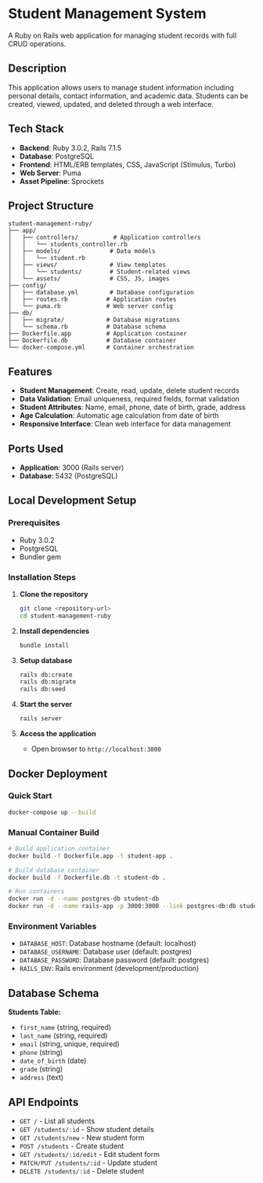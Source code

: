 # Student Management System

A Ruby on Rails web application for managing student records with full CRUD operations.

## Description

This application allows users to manage student information including personal details, contact information, and academic data. Students can be created, viewed, updated, and deleted through a web interface.

## Tech Stack

- **Backend**: Ruby 3.0.2, Rails 7.1.5
- **Database**: PostgreSQL
- **Frontend**: HTML/ERB templates, CSS, JavaScript (Stimulus, Turbo)
- **Web Server**: Puma
- **Asset Pipeline**: Sprockets

## Project Structure

```
student-management-ruby/
├── app/
│   ├── controllers/          # Application controllers
│   │   └── students_controller.rb
│   ├── models/              # Data models
│   │   └── student.rb
│   ├── views/               # View templates
│   │   └── students/        # Student-related views
│   └── assets/              # CSS, JS, images
├── config/
│   ├── database.yml         # Database configuration
│   ├── routes.rb           # Application routes
│   └── puma.rb             # Web server config
├── db/
│   ├── migrate/            # Database migrations
│   └── schema.rb           # Database schema
├── Dockerfile.app          # Application container
├── Dockerfile.db           # Database container
└── docker-compose.yml      # Container orchestration
```

## Features

- **Student Management**: Create, read, update, delete student records
- **Data Validation**: Email uniqueness, required fields, format validation
- **Student Attributes**: Name, email, phone, date of birth, grade, address
- **Age Calculation**: Automatic age calculation from date of birth
- **Responsive Interface**: Clean web interface for data management

## Ports Used

- **Application**: 3000 (Rails server)
- **Database**: 5432 (PostgreSQL)

## Local Development Setup

### Prerequisites
- Ruby 3.0.2
- PostgreSQL
- Bundler gem

### Installation Steps

1. **Clone the repository**
   ```bash
   git clone <repository-url>
   cd student-management-ruby
   ```

2. **Install dependencies**
   ```bash
   bundle install
   ```

3. **Setup database**
   ```bash
   rails db:create
   rails db:migrate
   rails db:seed
   ```

4. **Start the server**
   ```bash
   rails server
   ```

5. **Access the application**
   - Open browser to `http://localhost:3000`

## Docker Deployment

### Quick Start
```bash
docker-compose up --build
```

### Manual Container Build
```bash
# Build application container
docker build -f Dockerfile.app -t student-app .

# Build database container
docker build -f Dockerfile.db -t student-db .

# Run containers
docker run -d --name postgres-db student-db
docker run -d --name rails-app -p 3000:3000 --link postgres-db:db student-app
```

### Environment Variables
- `DATABASE_HOST`: Database hostname (default: localhost)
- `DATABASE_USERNAME`: Database user (default: postgres)
- `DATABASE_PASSWORD`: Database password (default: postgres)
- `RAILS_ENV`: Rails environment (development/production)

## Database Schema

**Students Table:**
- `first_name` (string, required)
- `last_name` (string, required)
- `email` (string, unique, required)
- `phone` (string)
- `date_of_birth` (date)
- `grade` (string)
- `address` (text)

## API Endpoints

- `GET /` - List all students
- `GET /students/:id` - Show student details
- `GET /students/new` - New student form
- `POST /students` - Create student
- `GET /students/:id/edit` - Edit student form
- `PATCH/PUT /students/:id` - Update student
- `DELETE /students/:id` - Delete student
